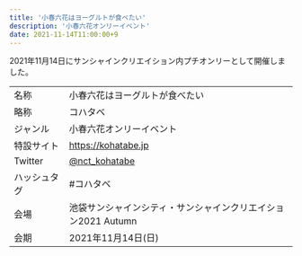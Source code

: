 ```yaml
---
title: '小春六花はヨーグルトが食べたい'
description: '小春六花オンリーイベント'
date: 2021-11-14T11:00:00+9
---
```


2021年11月14日にサンシャインクリエイション内プチオンリーとして開催しました。

<!--more-->

| | |
| --- | --- |
| 名称 | 小春六花はヨーグルトが食べたい |
| 略称 | コハタベ |
| ジャンル | 小春六花オンリーイベント |
| 特設サイト | https://kohatabe.jp |
| Twitter | [@nct_kohatabe](https://twitter.com/nct_kohatabe) |
| ハッシュタグ | #コハタベ |
| 会場 | 池袋サンシャインシティ・サンシャインクリエイション2021 Autumn |
| 会期 | 2021年11月14日(日) |
